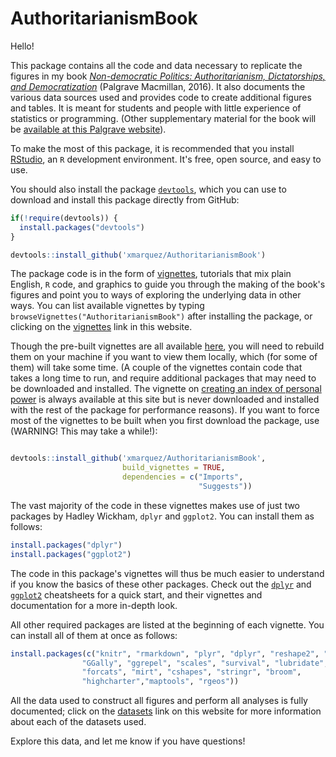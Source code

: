# AuthoritarianismBook

Hello!

This package contains all the code and data necessary to replicate the figures in my book [*Non-democratic Politics: Authoritarianism, Dictatorships, and Democratization*](https://he.palgrave.com/page/detail/non-democratic-politics-xavier-marquez/?sf1=barcode&st1=9781137486301) (Palgrave Macmillan, 2016). It also documents the various data sources used and provides code to create additional figures and tables. It is meant for students and people with little experience of statistics or programming. (Other supplementary material for the book will be [available at this Palgrave website](https://he.palgrave.com/companion/Marquez-Non-Democratic-Politics/)). 

To make the most of this package, it is recommended that you install [RStudio](https://www.rstudio.com/), an `R` development environment. It's free, open source, and easy to use.

You should also install the package [`devtools`](https://github.com/hadley/devtools), which you can use to download and install this package directly from GitHub:

```r
if(!require(devtools)) {
  install.packages("devtools")
}

devtools::install_github('xmarquez/AuthoritarianismBook')

```

The package code is in the form of [vignettes](http://kbroman.org/pkg_primer/pages/vignettes.html), tutorials that mix plain English, `R` code, and graphics to guide you through the making of the book's figures and point you to ways of exploring the underlying data in other ways. You can list available vignettes by typing `browseVignettes("AuthoritarianismBook")` after installing the package, or clicking on the [vignettes](articles/index.html) link in this website. 

Though the pre-built vignettes are all available [here](articles/index.html), you will need to rebuild them on your machine if you want to view them locally, which (for some of them) will take some time. (A couple of the vignettes contain code that takes a long time to run, and require additional packages that may need to be downloaded and installed. The vignette on [creating an index of personal power](articles/An_index_of_personal_power.html) is always available at this site but is never downloaded and installed with the rest of the package for performance reasons). If you want to force most of the vignettes to be built when you first download the package, use (WARNING! This may take a while!):

```r

devtools::install_github('xmarquez/AuthoritarianismBook', 
                         build_vignettes = TRUE, 
                         dependencies = c("Imports", 
                                          "Suggests"))

```

The vast majority of the code in these vignettes makes use of just two packages by Hadley Wickham, `dplyr` and `ggplot2`. You can install them as follows:

```r
install.packages("dplyr")
install.packages("ggplot2")
```

The code in this package's vignettes will thus be much easier to understand if you know the basics of these other packages. Check out the [`dplyr`](https://www.rstudio.com/wp-content/uploads/2015/02/data-wrangling-cheatsheet.pdf) and [`ggplot2`](https://www.rstudio.com/wp-content/uploads/2015/12/ggplot2-cheatsheet-2.0.pdf) cheatsheets for a quick start, and their vignettes and documentation for a more in-depth look.

All other required packages are listed at the beginning of each vignette. You can install all of them at once as follows:

```r 
install.packages(c("knitr", "rmarkdown", "plyr", "dplyr", "reshape2", "ggplot2",
                "GGally", "ggrepel", "scales", "survival", "lubridate",
                "forcats", "mirt", "cshapes", "stringr", "broom", 
                "highcharter","maptools", "rgeos"))
```

All the data used to construct all figures and perform all analyses is fully documented; click on the [datasets](reference/index.html) link on this website for more information about each of the datasets used.

Explore this data, and let me know if you have questions!
